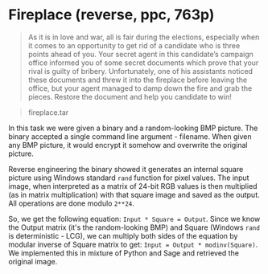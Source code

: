 # Fireplace (reverse, ppc, 763p)

> As it is in love and war, all is fair during the elections, especially when it comes to an opportunity to get rid of a candidate who is three points ahead of you. Your secret agent in this candidate’s campaign office informed you of some secret documents which prove that your rival is guilty of bribery. Unfortunately, one of his assistants noticed these documents and threw it into the fireplace before leaving the office, but your agent managed to damp down the fire and grab the pieces. Restore the document and help you candidate to win!

> fireplace.tar

In this task we were given a binary and a random-looking BMP picture. The binary accepted a single command line 
argument - filename. When given any BMP picture, it would encrypt it somehow and overwrite the original picture.

Reverse engineering the binary showed it generates an internal square picture using Windows standard `rand` function
for pixel values. The input image, when interpreted as a matrix of 24-bit RGB values is then multiplied (as in
matrix multiplication) with that square image and saved as the output. All operations are done modulo `2**24`.

So, we get the following equation: `Input * Square = Output`. Since we know the Output matrix (it's the 
random-looking BMP) and Square (Windows `rand` is deterministic - LCG), we can multiply both sides of the equation
by modular inverse of Square matrix to get: `Input = Output * modinv(Square)`. We implemented this in mixture
of Python and Sage and retrieved the original image.
